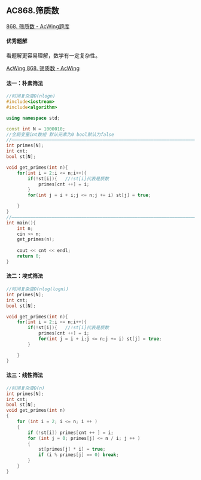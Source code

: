## AC868.筛质数

[868. 筛质数 - AcWing题库](https://www.acwing.com/problem/content/870/)

#### 优秀题解

看题解更容易理解，数学有一定复杂性。

[AcWing 868. 筛质数 - AcWing](https://www.acwing.com/activity/content/code/content/5374176/)



#### 法一：朴素筛法

```c++
//时间复杂度O(nlogn)
#include<iostream>
#include<algorithm>

using namespace std;

const int N = 1000010;
//全局变量int数组 默认元素为0 bool默认为false
//——————————————————————————————————————————————————————————————————————————————
int primes[N];
int cnt;
bool st[N];

void get_primes(int n){
    for(int i = 2;i <= n;i++){
        if(!st[i]){   //!st[i]代表是质数
            primes[cnt ++] = i;
        }
        for(int j = i + i;j <= n;j += i) st[j] = true;

    }
}
//——————————————————————————————————————————————————————————————————————————————
int main(){
    int n;
    cin >> n;
    get_primes(n);
    
    cout << cnt << endl;
    return 0;
}
```



#### 法二：埃式筛法

```c++
//时间复杂度O(nlog(logn))
int primes[N];
int cnt;
bool st[N];

void get_primes(int n){
    for(int i = 2;i <= n;i++){
        if(!st[i]){   //!st[i]代表是质数
            primes[cnt ++] = i;
            for(int j = i + i;j <= n;j += i) st[j] = true;
        }

    }
}
```



#### 法三：线性筛法

```c++
//时间复杂度O(n)
int primes[N];
int cnt;
bool st[N];
void get_primes(int n)
{
    for (int i = 2; i <= n; i ++ )
    {
        if (!st[i]) primes[cnt ++ ] = i;
        for (int j = 0; primes[j] <= n / i; j ++ )
        {
            st[primes[j] * i] = true;
            if (i % primes[j] == 0) break;
        }
    }
}
```

